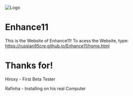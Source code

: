 
![Logo](https://cdn.discordapp.com/attachments/1094326156263690412/1278040587613896815/Big.png?ex=66cf5b8c&is=66ce0a0c&hm=c6c8ebcfddbb3cf5ead960991de5f10ffef879e39508c071b7671ef7e372e230&)


# Enhance11

This is the Website of Enhance11! To acess the Website, type: https://russian95cre.github.io/Enhance11/home.html


# Thanks for!


Hiroxy - First Beta Tester

Rafinha - Installing on his real Computer